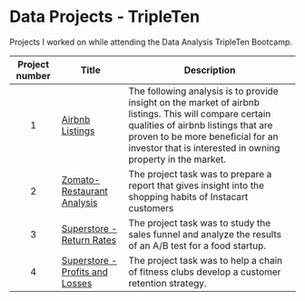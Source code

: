 # Data Projects - TripleTen
Projects I worked on while attending the Data Analysis TripleTen Bootcamp.


| Project number | Title | Description |
| :-----------: | ----------- |----------- |
| 1 | [Airbnb Listings](https://github.com/evanrorie32/Data_projects_TripleTen/blob/main/Airbnb%20Listings/README.md) | The following analysis is to provide insight on the market of airbnb listings. This will compare certain qualities of airbnb listings that are proven to be more beneficial for an investor that is interested in owning property in the market.  |
| 2 | [Zomato-Restaurant Analysis](https://github.com/evanrorie32/Data_projects_TripleTen/blob/main/Zomato%20-%20Restaurant%20Analysis/README.md) | The project task was to prepare a report that gives insight into the shopping habits of Instacart customers |
| 3 | [Superstore - Return Rates](https://github.com/evanrorie32/Data_projects_TripleTen/blob/main/Superstore%20-%20Return%20Rates/README.md) | The project task was to study the sales funnel and analyze the results of an A/B test for a food startup. |
| 4 | [Superstore - Profits and Losses](https://github.com/evanrorie32/Data_projects_TripleTen/blob/main/Superstore%20-%20Profits%20and%20Losses/README.md) | The project task was to help a chain of fitness clubs develop a customer retention strategy. |
